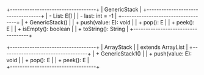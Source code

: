 +-----------------------------------+
|          GenericStack<E>          |
+-----------------------------------+
| - List: E[]                       |
| - last: int = -1                  |
+-----------------------------------+
| + GenericStack()                  |
| + push(value: E): void            |
| + pop(): E                        |
| + peek(): E                       |
| + isEmpty(): boolean              |
| + toString(): String              |
+-----------------------------------+

+-----------------------------------+
|         ArrayStack<E>             |
|       extends ArrayList<E>        |
+-----------------------------------+
| + GenericStack1()                 |
| + push(value: E): void            |
| + pop(): E                        |
| + peek(): E                       |   
+-----------------------------------+
